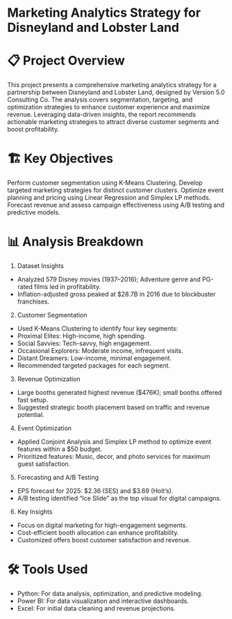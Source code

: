 # Marketing Analytics Strategy for Disneyland and Lobster Land

# 📋 Project Overview

This project presents a comprehensive marketing analytics strategy for a partnership between Disneyland and Lobster Land, designed by Version 5.0 Consulting Co. The analysis covers segmentation, targeting, and optimization strategies to enhance customer experience and maximize revenue. Leveraging data-driven insights, the report recommends actionable marketing strategies to attract diverse customer segments and boost profitability.

# 🏗️ Key Objectives

Perform customer segmentation using K-Means Clustering.
Develop targeted marketing strategies for distinct customer clusters.
Optimize event planning and pricing using Linear Regression and Simplex LP methods.
Forecast revenue and assess campaign effectiveness using A/B testing and predictive models.

# 📊 Analysis Breakdown

1. Dataset Insights

- Analyzed 579 Disney movies (1937–2016); Adventure genre and PG-rated films led in profitability.
- Inflation-adjusted gross peaked at $28.7B in 2016 due to blockbuster franchises.

2. Customer Segmentation

- Used K-Means Clustering to identify four key segments:
- Proximal Elites: High-income, high spending.
- Social Savvies: Tech-savvy, high engagement.
- Occasional Explorers: Moderate income, infrequent visits.
- Distant Dreamers: Low-income, minimal engagement.
- Recommended targeted packages for each segment.

3. Revenue Optimization

- Large booths generated highest revenue ($476K); small booths offered fast setup.
- Suggested strategic booth placement based on traffic and revenue potential.

4. Event Optimization

- Applied Conjoint Analysis and Simplex LP method to optimize event features within a $50 budget.
- Prioritized features: Music, decor, and photo services for maximum guest satisfaction.

5. Forecasting and A/B Testing

- EPS forecast for 2025: $2.36 (SES) and $3.69 (Holt’s).
- A/B testing identified “Ice Slide” as the top visual for digital campaigns.

6. Key Insights

- Focus on digital marketing for high-engagement segments.
- Cost-efficient booth allocation can enhance profitability.
- Customized offers boost customer satisfaction and revenue.

# 🛠️ Tools Used

- Python: For data analysis, optimization, and predictive modeling.
- Power BI: For data visualization and interactive dashboards.
- Excel: For initial data cleaning and revenue projections.
